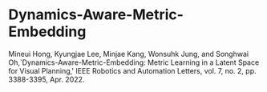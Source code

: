 # Dynamics-Aware-Metric-Embedding
Mineui Hong, Kyungjae Lee, Minjae Kang, Wonsuhk Jung, and Songhwai Oh,`Dynamics-Aware-Metric-Embedding: Metric Learning in a Latent Space for Visual Planning,' IEEE Robotics and Automation Letters, vol. 7, no. 2, pp. 3388-3395, Apr. 2022.

